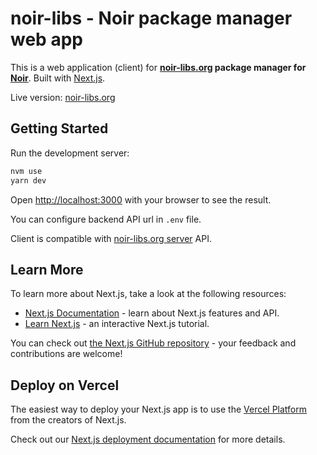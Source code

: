 # noir-libs - Noir package manager web app

This is a web application (client) for **[noir-libs.org](https://noir-libs.org/) package manager for [Noir](https://noir-lang.org/)**.
Built with [Next.js](https://nextjs.org).

Live version: [noir-libs.org](https://noir-libs.org/)

## Getting Started

Run the development server:

```bash
nvm use
yarn dev
```

Open [http://localhost:3000](http://localhost:3000) with your browser to see the result.

You can configure backend API url in `.env` file.

Client is compatible with [noir-libs.org server](https://github.com/walnuthq/noir-libs-server) API.
## Learn More

To learn more about Next.js, take a look at the following resources:

- [Next.js Documentation](https://nextjs.org/docs) - learn about Next.js features and API.
- [Learn Next.js](https://nextjs.org/learn) - an interactive Next.js tutorial.

You can check out [the Next.js GitHub repository](https://github.com/vercel/next.js) - your feedback and contributions are welcome!

## Deploy on Vercel

The easiest way to deploy your Next.js app is to use the [Vercel Platform](https://vercel.com/new?utm_medium=default-template&filter=next.js&utm_source=create-next-app&utm_campaign=create-next-app-readme) from the creators of Next.js.

Check out our [Next.js deployment documentation](https://nextjs.org/docs/app/building-your-application/deploying) for more details.
